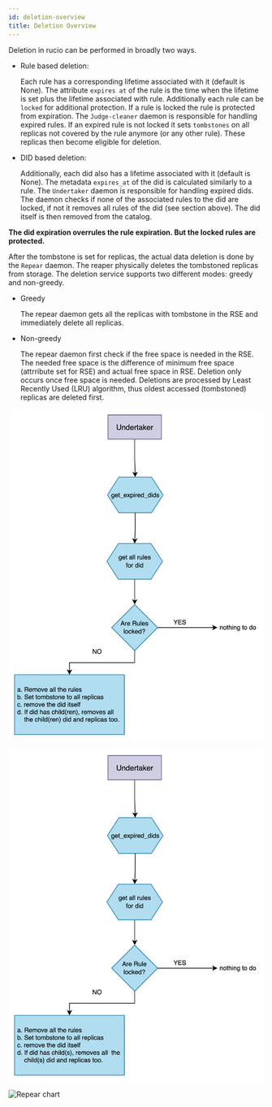 ```yaml
---
id: deletion-overview
title: Deletion Overview
---
```


Deletion in rucio can be performed in broadly two ways.

- Rule based deletion:

    Each rule has a corresponding lifetime associated with it (default is None). The attribute `expires at` of the rule is the time when the lifetime is set plus the lifetime associated with rule.
    Additionally each rule can be `locked` for additional protection. If a rule is locked the rule is protected from expiration.
    The `Judge-cleaner` daemon is responsible for handling expired rules. If an expired rule is not locked it sets `tombstones` on all replicas not covered by the rule anymore (or any other rule). These replicas then become eligible for deletion.

- DID based deletion:

    Additionally, each did also has a lifetime associated with it (default is None). The metadata `expires_at` of the did is calculated similarly to a rule.
    The `Undertaker` daemon is responsible for handling expired dids. The daemon checks if none of the associated rules to the did are locked, if not it removes all rules of the did (see section above). The did itself is then removed from the catalog.

**The did expiration overrules the rule expiration. But the locked rules are protected.**

After the tombstone is set for replicas, the actual data deletion is done by the `Repear` daemon. The reaper physically deletes the tombstoned replicas from storage.
The deletion service supports two different modes: greedy and non-greedy.

- Greedy
    
    The repear daemon gets all the replicas with tombstone in the RSE and immediately delete all replicas. 
    
- Non-greedy

    The repear daemon first check if the free space is needed in the RSE. The needed free space is the difference of minimum free space (attrribute set for RSE) and actual free space in RSE. Deletion only occurs once free space is needed.
    Deletions are processed by Least Recently Used (LRU) algorithm, thus oldest accessed (tombstoned) replicas are deleted first.


![Judge-cleaner chart](/img/Judge-cleaner.png)

![Undertaker chart](/img/undertaker.png)

![Repear chart](/img/repear.png)

